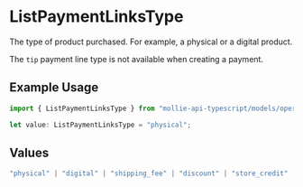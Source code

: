 # ListPaymentLinksType

The type of product purchased. For example, a physical or a digital product.

The `tip` payment line type is not available when creating a payment.

## Example Usage

```typescript
import { ListPaymentLinksType } from "mollie-api-typescript/models/operations";

let value: ListPaymentLinksType = "physical";
```

## Values

```typescript
"physical" | "digital" | "shipping_fee" | "discount" | "store_credit" | "gift_card" | "surcharge" | "tip"
```